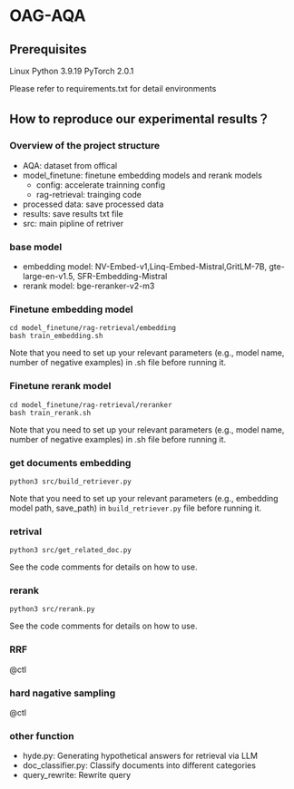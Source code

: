 # OAG-AQA

## Prerequisites
Linux
Python 3.9.19
PyTorch 2.0.1

Please refer to requirements.txt for detail environments

## How to reproduce our experimental results？

### Overview of the project structure
- AQA: dataset from offical
- model_finetune: finetune embedding models and rerank models
    - config: accelerate trainning config
    - rag-retrieval: trainging code
- processed data: save processed data
- results: save results txt file
- src: main pipline of retriver

### base model
- embedding model: NV-Embed-v1,Linq-Embed-Mistral,GritLM-7B, gte-large-en-v1.5, SFR-Embedding-Mistral
- rerank model: bge-reranker-v2-m3

### Finetune embedding model
```
cd model_finetune/rag-retrieval/embedding
bash train_embedding.sh
```
Note that you need to set up your relevant parameters (e.g., model name, number of negative examples) in .sh file before running it.

### Finetune rerank model
```
cd model_finetune/rag-retrieval/reranker
bash train_rerank.sh
```
Note that you need to set up your relevant parameters (e.g., model name, number of negative examples) in .sh file before running it.

### get documents embedding
```
python3 src/build_retriever.py
```
Note that you need to set up your relevant parameters (e.g., embedding model path, save_path) in `build_retriever.py` file before running it.

### retrival
```
python3 src/get_related_doc.py
```
See the code comments for details on how to use.

### rerank
```
python3 src/rerank.py
```
See the code comments for details on how to use.

### RRF
@ctl
### hard nagative sampling
@ctl

### other function
- hyde.py: Generating hypothetical answers for retrieval via LLM
- doc_classifier.py: Classify documents into different categories
- query_rewrite: Rewrite query